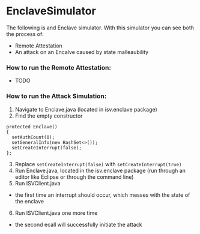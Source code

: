 # EnclaveSimulator

The following is and Enclave simulator. With this simulator you can see both the process of:
- Remote Attestation
- An attack on an Encalve caused by state malleaubility

### How to run the Remote Attestation:
- TODO
### How to run the Attack Simulation:
1. Navigate to Enclave.java (located in isv.enclave package)
2. Find the empty constructor
```
protected Enclave()
{
  setAuthCount(0);
  setGeneralInfo(new HashSet<>());
  setCreateInterrupt(false);
};
  ```
3. Replace ```setCreateInterrupt(false)``` with ```setCreateInterrupt(true)```
4. Run Enclave.java, located in the isv.enclave package (run through an editor like Eclipse or through the command line)
5. Run ISVClient.java
- the first time an interrupt should occur, which messes with the state of the enclave
6. Run ISVClient.java one more time
- the second ecall will successfully initiate the attack
